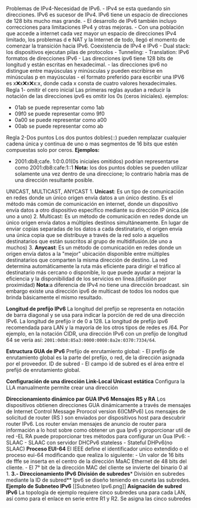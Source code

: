 Problemas de IPv4-Necesidad de IPv6.
	- IPv4 se esta quedando sin direcciones. IPv6 es sucesor de IPv4. IPv6 tiene un espacio de direcciones de 128 bits mucho mas grande.
	- El desarrollo de IPv6 también incluyo correcciones para limitaciones IPv4 y otras mejoras.
	- Con una población que accede a internet cada vez mayor un espacio de direcciones IPv4 limitado, los problemas d e NAT y la Internet de todo, llegó el momento de comenzar la transición hacia IPv6.
Coexistencia  de IPv4 e IPv6
	- Dual stack: los dispositivos ejecutan pilas de protocolos 
	- Tunneling: 
	- Translation: 
IPv6 formatos de direcciones IPv6
	- Las direcciones ipv6 tiene  128 bits de longitud y están escritas en hexadecimal.
	- las direcciones ipv6 no distingue entre mayúsculas y minúsculas y pueden escribirse en minúsculas p en mayúsculas
	- el formato preferido para escribir una IPV6 es x:x:x:x:x:x:x:x, donde cada x consta de cuatro valores hexadecimales.
Regla 1- omitir el cero inicial
 Las primeras reglas ayudan a reducir la notación de las direcciones ipv6 es omitir los 0s (ceros iniciales).
 ejemplos:
 - 01ab se puede representar como 1ab
 - 09f0 se puede representar como 9f0
 - 0a00 se puede representar como a00
 - 00ab se puede representar como ab
 
Regla 2-Dos puntos
  Los dos puntos dobles(::) pueden remplazar cualquier cadena única y continua de uno o mas segmentos de 16 bits que estén compuestas solo por ceros.
  **Ejemplos:**
  - 2001:db8;cafe. 1:0:0.01(0s iniciales omitidos) podrían representarse como 2001:db8:cafe:1::1
  **Nota:** los dos puntos dobles se pueden utilizar solamente una vez dentro de una direccione;  lo contrario habría mas de una dirección resultante posible.

UNICAST, MULTICAST, ANYCAST
	1. **Unicast**: Es un tipo de comunicación en redes donde un único origen envía datos a un único destino. Es el método más común de comunicación en internet, donde un dispositivo envía datos a otro dispositivo específico mediante su dirección IP única.(de uno a uno)
	2. Multicast: Es un método de comunicación en redes donde un único origen envía datos a múltiples destinos simultáneamente. En lugar de enviar copias separadas de los datos a cada destinatario, el origen envía una única copia que se distribuye a través de la red solo a aquellos destinatarios que están suscritos al grupo de multidifusión.(de uno a muchos)
	3. **Anycast**: Es un método de comunicación en redes donde un origen envía datos a la "mejor" ubicación disponible entre múltiples destinatarios que comparten la misma dirección de destino. La red determina automáticamente la ruta más eficiente para dirigir el tráfico al destinatario más cercano o disponible, lo que puede ayudar a mejorar la eficiencia y la disponibilidad de los servicios en línea.(difusión por proximidad)
	**Nota**:a diferencia de IPv4 no tiene una dirección broadcast. sin embargo   existe una dirección ipv6 de multicast de todos los nodos que brinda básicamente el mismo resultado.


**Longitud de prefijo IPv6**
  La longitud del prefijo se representa en notación de barra diagonal y se usa para indicar la porción de red de una dirección IPv6.
  La longitud de prefijo ir de 0 a 128. La longitud de prefijo ipv6 recomendada para LAN y la mayoría de los otros tipos de redes es /64.
  Por ejemplo, en la notación CIDR, una dirección IPv6 con un prefijo de longitud 64 se vería así: `2001:0db8:85a3:0000:0000:8a2e:0370:7334/64`.


**Estructura GUA de IPv6**
	Prefijo de enrutamiento global:
	   - El prefijo de enrutamiento global es la parte del prefijo, o red, de la dirección asignada por el proveedor.
	  ID de subred
	   - El campo id de subred es el área entre el prefijó de enrutamiento global.


**Configuración de una dirección Link-Local Unicast estática**
	Configura la LLA manualmente permite crear una dirección  

**Direccionamiento dinámico par GUA IPv6**
	**Mensajes RS y RA**
		Los dispositivos obtienen direcciones GUA dinámicamente a través de mensajes de Internet Control Message Prorocol version 6(ICMPv6)
		Los mensajes de solicitud de router (RS ) son enviados por dispositivos host para descubrir router IPv6.
		Los router envían mensajes de anuncio de router para información a lo host  sobre como obtener un gua Ipv6 y proporcionar util de red
		-EL RA puede proporcionar tres métodos para configurar un Gua  IPv6:
			- SLAAC
			- SLAAC con servidor DHCPv6 stateless
			- Stateful DHPv6(no SLAAC)
	**Proceso EUI-64**
		El IEEE define el identificador unico extendido o el proceso eui-64 modificando que realiza lo siguiente:
			- Un valor de 16 bits de fffe se inserta en el centro de la dirección MaAC Ethernet de 48 bits del cliente.
			- El 7° bit de la dirección MAC del cliente se invierte del binario 0 al 1.
**3.- Direccionamiento IPv6**
	**División de subredes***
		División en subredes mediante la ID de subred**
		Ipv6  se diseño teniendo en cuneta las subredes.
	**Ejemplo de Subneteo IPv6**
		[[Subneteo Ipv6.png]]
	**Asignación de subred IPv6**
		 La topología de ejemplo requiere cinco subredes una para cada LAN, así como para el enlace en serie entre R1 y R2.
		 Se asigna las cinco subredes
